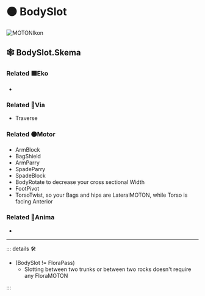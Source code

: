 # 🟠 <motor>BodySlot</motor>

![MOTONIkon](/Ikon/Motor_Ikon.png)

## 🕸 BodySlot.Skema

### Related 🟩<ekos>Eko</ekos>

-

### Related 🔻<via>Via</via>

- Traverse

### Related 🟠<motor>Motor</motor>

- ArmBlock
- BagShield
- ArmParry
- SpadeParry
- SpadeBlock
- BodyRotate to decrease your cross sectional Width
- FootPivot
- TorsoTwist, so your Bags and hips are LateralMOTON, while Torso is facing Anterior

### Related 💜<anima>Anima</anima>

-

---

<!-- =================================================== -->
<!-- =================================================== -->
<!-- =================================================== -->
<!-- =================================================== -->
<!-- =================================================== -->
::: details 🛠

- (BodySlot != FloraPass)
    - Slotting between two trunks or between two rocks doesn't require any FloraMOTON

:::
